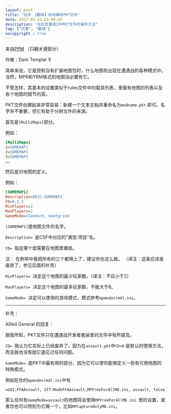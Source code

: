 ```yaml
---
layout: post
title: "旧作：【翻译】如何编写PKT文件"
date: 2017-03-23 23:09:42
description: "在红色警戒2中PKT文件的编写方法"
tag: ["红警", "翻译"]
nocopyright : true
---
```


来自[PPM](https://ppmforums.com/viewtopic.php?t=23809)
（只翻关键部分）

作者：Dark Templar X 


简单来说，它是控制当有扩展地图包时，什么地图将出现在遭遇战的各种模式中。当然，MPR和YRM格式的地图没必要有它。

不管怎样，其基本的设置类似于rules文件中的载具列表，里面有地图的列表以及各个地图的细节内容。

PKT文件创建起来非常容易：新建一个文本文档并重命名为`modname.pkt` 即可。名字并不重要，但它有助于分辨文件的来源。

首先是`[MultiMaps]`部分。

例如：
```ini
[MultiMaps] 
1=SOMEMAP1 
2=SOMEMAP2 
3=SOMEMAP3 
……
```


然后是对地图的定义。

例如：
```ini
[SOMEMAP1] 
Description=DESC:SOMEMAP1 
CD=0,1,2 
MinPlayers=2 
MaxPlayers=2 
GameMode=standard, meatgrind 
```

`[SOMEMAP1]`是地图文件的名字。

`Description= `是CSF中对应的“类型:项目”名。

`CD= `指定哪个盘需要在地图里播放。

注： 在例举中我把所有的三个都用上了，建议你也这么做。
（译注：这条应该是废弃了，参见后面的补充）

`MinPlayers= `决定这个地图的最少玩家数。（译注：不应小于2）

`MaxPlayers= `决定这个地图的最多玩家数，不能大于8。

`GameMode= `决定可以使用的游戏模式，模式参考`mpmodes(md).ini`。

---

补充：

Allied General 的回复：

据我所知，PKT文件只在遭遇战开发者套装里的文件中有所提及。

`CD= `我认为它实际上已经废弃了，因为在`assault.pkt`中`CD=0` 是默认的使用方法，而且我也没有因它遇见过任何问题。

`GameMode= `是PKT中最有用的部分，因为它可以使你能够定义一些有可用地图的特殊模式。

例如在你的`mpmodes(md).ini`中有

`=GUI:FFAAssault, STT:ModeFFAAssault,MPFreeForAllMD.ini, assault, false`

那么任何有`GameMode=assault`的地图将会使用`MPFreeForAllMD.ini `里的设置，或者你也可以特别为它做一个，比如`MPCaptureOnlyMD.ini`。
